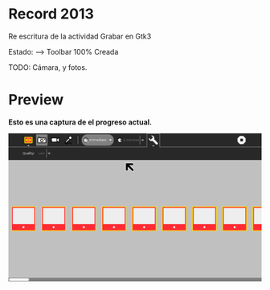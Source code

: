 Record 2013
===========

Re escritura de la actividad Grabar en Gtk3

Estado: --> Toolbar 100% Creada

TODO: Cámara, y fotos.


Preview
===========

<b>Esto es una captura de el progreso actual.</b>

<img src="Captura.png">
